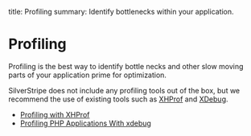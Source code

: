 title: Profiling
summary: Identify bottlenecks within your application.

# Profiling

Profiling is the best way to identify bottle necks and other slow moving parts of your application prime for 
optimization. 

SilverStripe does not include any profiling tools out of the box, but we recommend the use of existing tools such as 
[XHProf](https://github.com/facebook/xhprof/) and [XDebug](http://xdebug.org/).

* [Profiling with XHProf](https://inviqa.com/blog/profiling-xhprof)
* [Profiling PHP Applications With xdebug](http://devzone.zend.com/1139/profiling-php-applications-with-xdebug/)
